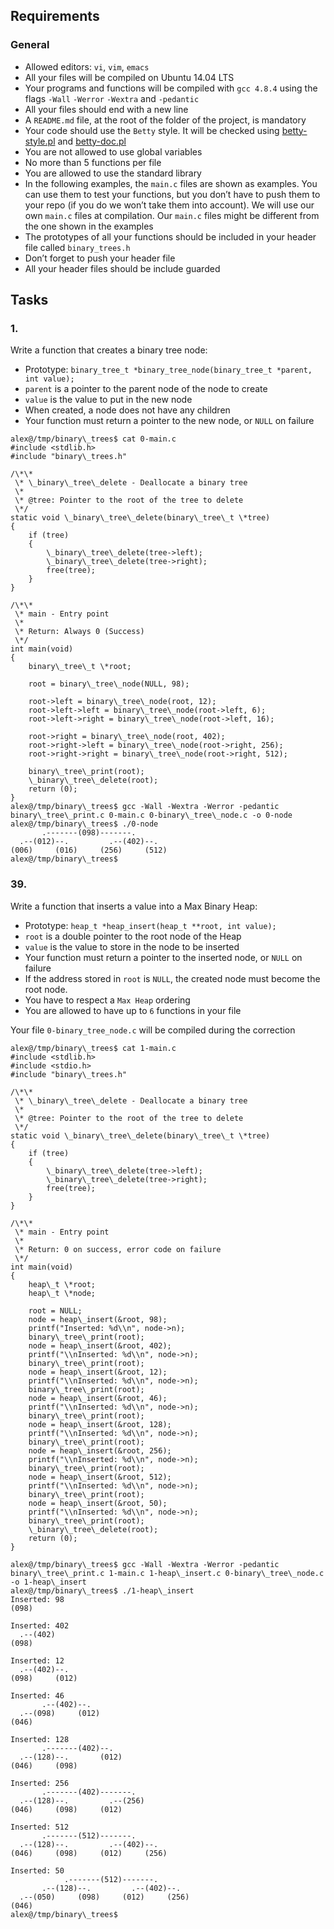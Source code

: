 ## Requirements

### General

- Allowed editors: `vi`, `vim`, `emacs`
- All your files will be compiled on Ubuntu 14.04 LTS
- Your programs and functions will be compiled with `gcc 4.8.4` using the flags `-Wall` `-Werror` `-Wextra` and `-pedantic`
- All your files should end with a new line
- A `README.md` file, at the root of the folder of the project, is mandatory
- Your code should use the `Betty` style. It will be checked using [betty-style.pl](https://github.com/hs-hq/Betty/blob/master/betty-style.pl "betty-style.pl") and [betty-doc.pl](https://github.com/hs-hq/Betty/blob/master/betty-doc.pl "betty-doc.pl")
- You are not allowed to use global variables
- No more than 5 functions per file
- You are allowed to use the standard library
- In the following examples, the `main.c` files are shown as examples. You can use them to test your functions, but you don’t have to push them to your repo (if you do we won’t take them into account). We will use our own `main.c` files at compilation. Our `main.c` files might be different from the one shown in the examples
- The prototypes of all your functions should be included in your header file called `binary_trees.h`
- Don’t forget to push your header file
- All your header files should be include guarded

## Tasks

### 1.

Write a function that creates a binary tree node:

- Prototype: `binary_tree_t *binary_tree_node(binary_tree_t *parent, int value);`
- `parent` is a pointer to the parent node of the node to create
- `value` is the value to put in the new node
- When created, a node does not have any children
- Your function must return a pointer to the new node, or `NULL` on failure

```
alex@/tmp/binary\_trees$ cat 0-main.c
#include <stdlib.h>
#include "binary\_trees.h"

/\*\*
 \* \_binary\_tree\_delete - Deallocate a binary tree
 \*
 \* @tree: Pointer to the root of the tree to delete
 \*/
static void \_binary\_tree\_delete(binary\_tree\_t \*tree)
{
    if (tree)
    {
        \_binary\_tree\_delete(tree->left);
        \_binary\_tree\_delete(tree->right);
        free(tree);
    }
}

/\*\*
 \* main - Entry point
 \*
 \* Return: Always 0 (Success)
 \*/
int main(void)
{
    binary\_tree\_t \*root;

    root = binary\_tree\_node(NULL, 98);

    root->left = binary\_tree\_node(root, 12);
    root->left->left = binary\_tree\_node(root->left, 6);
    root->left->right = binary\_tree\_node(root->left, 16);

    root->right = binary\_tree\_node(root, 402);
    root->right->left = binary\_tree\_node(root->right, 256);
    root->right->right = binary\_tree\_node(root->right, 512);

    binary\_tree\_print(root);
    \_binary\_tree\_delete(root);
    return (0);
}
alex@/tmp/binary\_trees$ gcc -Wall -Wextra -Werror -pedantic binary\_tree\_print.c 0-main.c 0-binary\_tree\_node.c -o 0-node
alex@/tmp/binary\_trees$ ./0-node
       .-------(098)-------.
  .--(012)--.         .--(402)--.
(006)     (016)     (256)     (512)
alex@/tmp/binary\_trees$
```

### 39.

Write a function that inserts a value into a Max Binary Heap:

- Prototype: `heap_t *heap_insert(heap_t **root, int value);`
- `root` is a double pointer to the root node of the Heap
- `value` is the value to store in the node to be inserted
- Your function must return a pointer to the inserted node, or `NULL` on failure
- If the address stored in `root` is `NULL`, the created node must become the root node.
- You have to respect a `Max Heap` ordering
- You are allowed to have up to `6` functions in your file

Your file `0-binary_tree_node.c` will be compiled during the correction

```
alex@/tmp/binary\_trees$ cat 1-main.c
#include <stdlib.h>
#include <stdio.h>
#include "binary\_trees.h"

/\*\*
 \* \_binary\_tree\_delete - Deallocate a binary tree
 \*
 \* @tree: Pointer to the root of the tree to delete
 \*/
static void \_binary\_tree\_delete(binary\_tree\_t \*tree)
{
    if (tree)
    {
        \_binary\_tree\_delete(tree->left);
        \_binary\_tree\_delete(tree->right);
        free(tree);
    }
}

/\*\*
 \* main - Entry point
 \*
 \* Return: 0 on success, error code on failure
 \*/
int main(void)
{
    heap\_t \*root;
    heap\_t \*node;

    root = NULL;
    node = heap\_insert(&root, 98);
    printf("Inserted: %d\\n", node->n);
    binary\_tree\_print(root);
    node = heap\_insert(&root, 402);
    printf("\\nInserted: %d\\n", node->n);
    binary\_tree\_print(root);
    node = heap\_insert(&root, 12);
    printf("\\nInserted: %d\\n", node->n);
    binary\_tree\_print(root);
    node = heap\_insert(&root, 46);
    printf("\\nInserted: %d\\n", node->n);
    binary\_tree\_print(root);
    node = heap\_insert(&root, 128);
    printf("\\nInserted: %d\\n", node->n);
    binary\_tree\_print(root);
    node = heap\_insert(&root, 256);
    printf("\\nInserted: %d\\n", node->n);
    binary\_tree\_print(root);
    node = heap\_insert(&root, 512);
    printf("\\nInserted: %d\\n", node->n);
    binary\_tree\_print(root);
    node = heap\_insert(&root, 50);
    printf("\\nInserted: %d\\n", node->n);
    binary\_tree\_print(root);
    \_binary\_tree\_delete(root);
    return (0);
}

alex@/tmp/binary\_trees$ gcc -Wall -Wextra -Werror -pedantic binary\_tree\_print.c 1-main.c 1-heap\_insert.c 0-binary\_tree\_node.c -o 1-heap\_insert
alex@/tmp/binary\_trees$ ./1-heap\_insert
Inserted: 98
(098)

Inserted: 402
  .--(402)
(098)

Inserted: 12
  .--(402)--.
(098)     (012)

Inserted: 46
       .--(402)--.
  .--(098)     (012)
(046)

Inserted: 128
       .-------(402)--.
  .--(128)--.       (012)
(046)     (098)

Inserted: 256
       .-------(402)-------.
  .--(128)--.         .--(256)
(046)     (098)     (012)

Inserted: 512
       .-------(512)-------.
  .--(128)--.         .--(402)--.
(046)     (098)     (012)     (256)

Inserted: 50
            .-------(512)-------.
       .--(128)--.         .--(402)--.
  .--(050)     (098)     (012)     (256)
(046)
alex@/tmp/binary\_trees$
```
